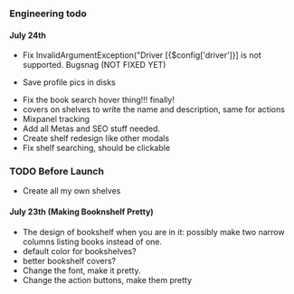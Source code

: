 ### Engineering todo

#### July 24th
- Fix InvalidArgumentException("Driver [{$config['driver']}] is not supported. Bugsnag (NOT FIXED YET)
+ Save profile pics in disks
- Fix the book search hover thing!!! finally!
- covers on shelves to write the name and description, same for actions
- Mixpanel tracking
- Add all Metas and SEO stuff needed.
- Create shelf redesign like other modals
- Fix shelf searching, should be clickable


### TODO Before Launch
- Create all my own shelves


#### July 23th (Making Booknshelf Pretty)
 - The design of bookshelf when you are in it: possibly make two narrow columns listing books
instead of one.
- default color for bookshelves?
- better bookshelf covers?
- Change the font, make it pretty.
- Change the action buttons, make them pretty